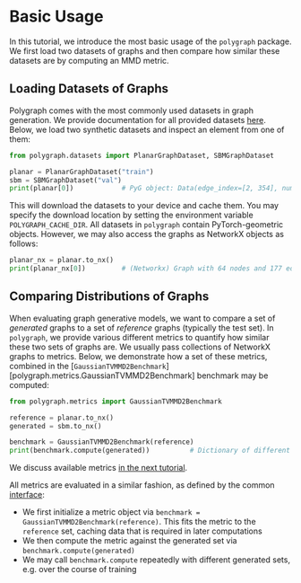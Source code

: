 # Basic Usage

In this tutorial, we introduce the most basic usage of the `polygraph` package.
We first load two datasets of graphs and then compare how similar these datasets are by computing an MMD metric.

## Loading Datasets of Graphs

Polygraph comes with the most commonly used datasets in graph generation.
We provide documentation for all provided datasets [here](../datasets/index.md).
Below, we load two synthetic datasets and inspect an element from one of them:

```python
from polygraph.datasets import PlanarGraphDataset, SBMGraphDataset

planar = PlanarGraphDataset("train")
sbm = SBMGraphDataset("val")
print(planar[0])            # PyG object: Data(edge_index=[2, 354], num_nodes=64)
```

This will download the datasets to your device and cache them. You may specify the download location by setting the environment variable `POLYGRAPH_CACHE_DIR`.
All datasets in `polygraph` contain PyTorch-geometric objects.
However, we may also access the graphs as NetworkX objects as follows:

```python
planar_nx = planar.to_nx()
print(planar_nx[0])         # (Networkx) Graph with 64 nodes and 177 edges
```

## Comparing Distributions of Graphs
When evaluating graph generative models, we want to compare a set of *generated* graphs to a set of *reference* graphs (typically the test set).
In `polygraph`, we provide various different metrics to quantify how similar these two sets of graphs are.
We usually pass collections of NetworkX graphs to metrics.
Below, we demonstrate how a set of these metrics, combined in the [`GaussianTVMMD2Benchmark`][polygraph.metrics.GaussianTVMMD2Benchmark] benchmark may be computed:

```python
from polygraph.metrics import GaussianTVMMD2Benchmark

reference = planar.to_nx()
generated = sbm.to_nx()

benchmark = GaussianTVMMD2Benchmark(reference)
print(benchmark.compute(generated))          # Dictionary of different metrics
```

We discuss available metrics [in the next tutorial](metrics_overview.md).

All metrics are evaluated in a similar fashion, as defined by the common [interface](../api_reference/metrics/interface.md):

- We first initialize a metric object via `benchmark = GaussianTVMMD2Benchmark(reference)`. This fits the metric to the `reference` set, caching data that is required in later computations
- We then compute the metric against the generated set via `benchmark.compute(generated)`
- We may call `benchmark.compute` repeatedly with different generated sets, e.g. over the course of training
